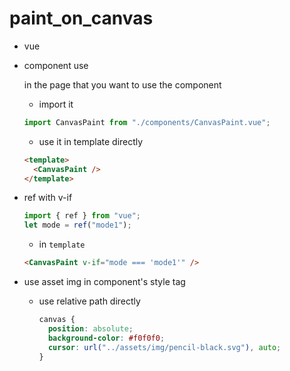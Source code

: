 # paint_on_canvas

- vue

- component use

  in the page that you want to use the component

  - import it

  ```ts
  import CanvasPaint from "./components/CanvasPaint.vue";
  ```

  - use it in template directly

  ```html
  <template>
    <CanvasPaint />
  </template>
  ```

- ref with v-if

  ```ts
  import { ref } from "vue";
  let mode = ref("mode1");
  ```

  - in `template`

  ```html
  <CanvasPaint v-if="mode === 'mode1'" />
  ```

- use asset img in component's style tag

  - use relative path directly

    ```css
    canvas {
      position: absolute;
      background-color: #f0f0f0;
      cursor: url("../assets/img/pencil-black.svg"), auto;
    }
    ```
